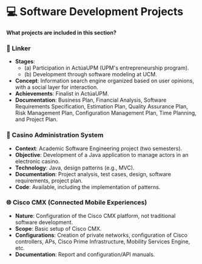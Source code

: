 # 💻 Software Development Projects

**What projects are included in this section?**

### 🔗 Linker

*   **Stages**:
    *   (a) Participation in ActúaUPM (UPM's entrepreneurship program).
    *   (b) Development through software modeling at UCM.
*   **Concept**: Information search engine organized based on user opinions, with a social layer for interaction.
*   **Achievements**: Finalist in ActúaUPM.
*   **Documentation**: Business Plan, Financial Analysis, Software Requirements Specification, Estimation Plan, Quality Assurance Plan, Risk Management Plan, Configuration Management Plan, Time Planning, and Project Plan.

### 🎰 Casino Administration System

*   **Context**: Academic Software Engineering project (two semesters).
*   **Objective**: Development of a Java application to manage actors in an electronic casino.
*   **Technology**: Java, design patterns (e.g., MVC).
*   **Documentation**: Project analysis, test cases, design, software requirements, project plan.
*   **Code**: Available, including the implementation of patterns.

### 🌐 Cisco CMX (Connected Mobile Experiences)

*   **Nature**: Configuration of the Cisco CMX platform, not traditional software development.
*   **Scope**: Basic setup of Cisco CMX.
*   **Configurations**: Creation of private networks, configuration of Cisco controllers, APs, Cisco Prime Infrastructure, Mobility Services Engine, etc.
*   **Documentation**: Report and configuration/API manuals.


